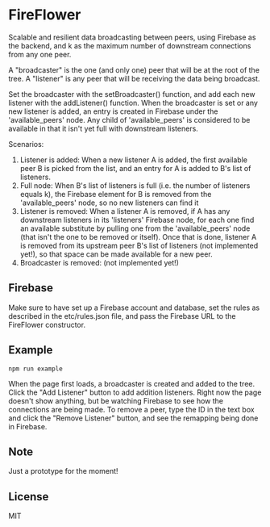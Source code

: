 # FireFlower
Scalable and resilient data broadcasting between peers, using Firebase as the backend, and k as the maximum number of downstream connections from any one peer.

A "broadcaster" is the one (and only one) peer that will be at the root of the tree. A "listener" is any peer that will be receiving the data being broadcast.

Set the broadcaster with the setBroadcaster() function, and add each new listener with the addListener() function. When the broadcaster is set or any new listener is added, an entry is created in Firebase under the 'available_peers' node. Any child of 'available_peers' is considered to be available in that it isn't yet full with downstream listeners.

Scenarios:
1) Listener is added: When a new listener A is added, the first available peer B is picked from the list, and an entry for A is added to B's list of listeners.
2) Full node: When B's list of listeners is full (i.e. the number of listeners equals k), the Firebase element for B is removed from the 'available_peers' node, so no new listeners can find it
3) Listener is removed: When a listener A is removed, if A has any downstream listeners in its 'listeners' Firebase node, for each one find an available substitute by pulling one from the 'available_peers' node (that isn't the one to be removed or itself). Once that is done, listener A is removed from its upstream peer B's list of listeners (not implemented yet!), so that space can be made available for a new peer.
4) Broadcaster is removed: (not implemented yet!)

## Firebase
Make sure to have set up a Firebase account and database, set the rules as described in the etc/rules.json file, and pass the Firebase URL to the FireFlower constructor.

## Example
`npm run example`

When the page first loads, a broadcaster is created and added to the tree. Click the "Add Listener" button to add addition listeners. Right now the page doesn't show anything, but be watching Firebase to see how the connections are being made. To remove a peer, type the ID in the text box and click the "Remove Listener" button, and see the remapping being done in Firebase.

## Note
Just a prototype for the moment!

## License
MIT
